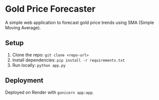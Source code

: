 # Gold Price Forecaster
A simple web application to forecast gold price trends using SMA (Simple Moving Average).

## Setup
1. Clone the repo: `git clone <repo-url>`
2. Install dependencies: `pip install -r requirements.txt`
3. Run locally: `python app.py`

## Deployment
Deployed on Render with `gunicorn app:app`.
